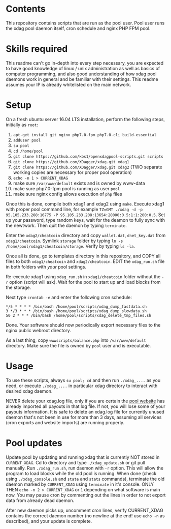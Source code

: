 # Contents
This repository contains scripts that are run as the pool user. Pool user runs the xdag pool daemon itself, cron schedule and nginx PHP FPM pool.

# Skills required
This readme can't go in-depth into every step necessary, you are expected to have good knowledge of linux / unix administration as well as basics of computer programming, and also good understanding of
how xdag pool daemons work in general and be familiar with their settings. This readme assumes your IP is already whitelisted on the main network.

# Setup
On a fresh ubuntu server 16.04 LTS installation, perform the following steps, initially as `root`:
1. `apt-get install git nginx php7.0-fpm php7.0-cli build-essential`
2. `adduser pool`
3. `su pool`
4. `cd /home/pool`
5. `git clone https://github.com/kbs1/openxdagpool-scripts.git scripts`
6. `git clone https://github.com/XDagger/xdag.git xdag1`
7. `git clone https://github.com/XDagger/xdag.git xdag2` (TWO separate working copies are necessary for proper pool operation)
8. `echo -n 1 > CURRENT_XDAG`
9. make sure `/var/www/default` exists and is owned by www-data
10. make sure php7.0-fpm pool is running as user `pool`
11. make sure nginx config allows execution of `php` files

Once this is done, compile both xdag1 and xdag2 using `make`. Execute xdag1 with proper pool command line,
for example `TZ=GMT ./xdag -d -p 95.105.233.208:16775 -P 95.105.233.208:13654:20000:0.5:1:1:200:0.5`. Set up
your password, type random keys, wait for the deamon to fully sync with the newtwork. Then quit the daemon by typing `terminate`.

Enter the `xdag2/cheatcoin` directory and copy `wallet.dat`, `dnet_key.dat` from `xdag1/cheatcoin`. Symlink `storage` folder by typing `ln -s /home/pool/xdag1/cheatcoin/storage`. Verify by typing `ls -la`.

Once all is done, go to templates directory in this repository, and COPY all files to both `xdag1/cheatcoin` and `xdag2/cheatcoin`. EDIT the `xdag_run.sh` file in both folders with *your* pool settings.

Re-execute xdag1 using `xdag_run.sh` in `xdag1/cheatcoin` folder without the `-r` option (script will ask). Wait for the pool to start up and load blocks from the storage.

Next type `crontab -e` and enter the following cron schedule:
```
*/5 * * * * /bin/bash /home/pool/scripts/xdag_dump_fastdata.sh
3 */3 * * * /bin/bash /home/pool/scripts/xdag_dump_slowdata.sh
50 2 * * * /bin/bash /home/pool/scripts/xdag_delete_tmp_files.sh

```
Done. Your software should now periodically export necessary files to the nginx public webroot directory.

As a last thing, copy `wwwscripts/balance.php` into `/var/www/default` directory. Make sure the file is owned by `pool` user and is executable.

# Usage
To use these scripts, always `su pool; cd` and then run `./xdag_....` as you need, or execute `./xdag_....` in particular xdag directory to interact with desired xdag daemon.

NEVER delete your xdag.log file, only if you are certain the [pool website](https://github.com/kbs1/openxdagpool) has already imported all payouts in that log file. If not, you will lose some of your payouts information. It is safe to delete an xdag.log file for currently unused daemon that's not been in use for more than 3 days, assuming all services (cron exports and website imports) are running properly.

# Pool updates
Update pool by updating and running xdag that is currently NOT stored in `CURRENT_XDAG`. Cd to directory and type `./xdag_update.sh` or git pull manually. Run `./xdag_run.sh`, run daemon with `-r` option.
This will allow the program to load blocks while the old pool is running.
When done (check using `./xdag_console.sh` and `state` and `stats` commands), terminate the old daemon marked by `CURRENT_XDAG` using `terminate` in it's console. ONLY THEN `echo -n 2 > CURRENT_XDAG` or `1` depending on
what software is main now. You may pause cron by commenting out the lines in order to not export data from already dead daemon.

After new daemon picks up, uncomment cron lines, verify CURRENT_XDAG contains the correct daemon number (no newline at the end! use `echo -n` as described), and your update is complete.
